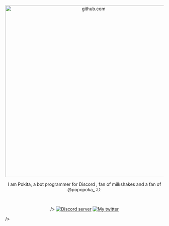 </div>
<div align="center">
  <br />
  <p>
    <a href="https://github.com/Pipodestroyer"><img src="https://cdn.discordapp.com/attachments/841047102816911410/880946958041219092/poka_sin_fondo.png" width="546" alt="github.com" 
  /></a>
    <div align="center">
      <p>I am Pokita, a bot programmer for Discord , fan of milkshakes and a fan of @popopoka_ :D.
  </div>

  </p>
  <br />
  <p>
<a <iframe src="https://ptb.discord.com/widget?id=896598118483763261&theme=dark" width="350" height="500" allowtransparency="true" frameborder="0" sandbox="allow-popups allow-popups-to-escape-sandbox allow-same-origin allow-scripts"></iframe>/></a>
    <a href="https://discord.gg/axomy"><img src="https://img.shields.io/discord/222078108977594368?color=5865F2&logo=discord&logoColor=white" alt="Discord server" /></a>
    <a href=https://twitter.com/NPokita><img src="https://img.shields.io/twitter/follow/NPokita?color=5865F2&style=social?style=flat&logo=twitter" alt="My twitter" /></a>
  </p>
</div>
 <p>
<a <iframe src="https://ptb.discord.com/widget?id=896598118483763261&theme=dark" width="350" height="500" allowtransparency="true" frameborder="0" sandbox="allow-popups allow-popups-to-escape-sandbox allow-same-origin allow-scripts"></iframe>/></a>
 <p>
